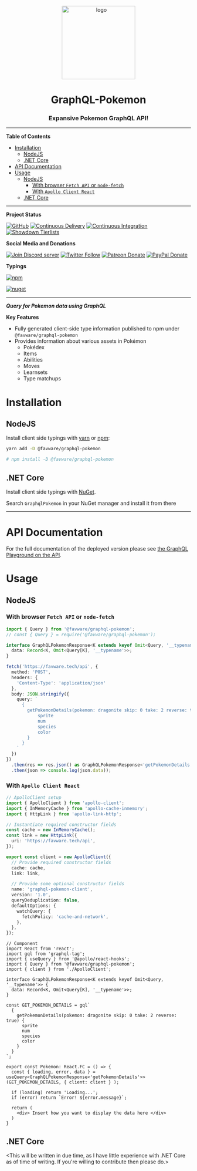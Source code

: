 <div align="center">
  <p>
  <a href="https://favware.tech/api"><img style="height: 200px" src="https://storage.googleapis.com/data-sunlight-146313.appspot.com/website-project-icons/favware-graphql.png" height="200" alt="logo"/></a>
  </p>

  <p>
<h1> GraphQL-Pokemon </h1>
<h3> Expansive Pokemon GraphQL API!</h3>
  </p>

</div>

---

**Table of Contents**

- [Installation](#installation)
  * [NodeJS](#nodejs)
  * [.NET Core](#net-core)
- [API Documentation](#api-documentation)
- [Usage](#usage)
  * [NodeJS](#nodejs-1)
    + [With browser `Fetch API` or `node-fetch`](#with-browser--fetch-api--or--node-fetch-)
    + [With `Apollo Client React`](#with--apollo-client-react-)
  * [.NET Core](#net-core-1)

---

**Project Status**

[![GitHub](https://img.shields.io/github/license/favware/graphql-pokemon?logo=github&style=flat-square)](https://github.com/favware/graphql-pokemon/blob/master/LICENSE.md)
[![Continuous Delivery](https://github.com/favware/graphql-pokemon/workflows/Continuous%20Delivery/badge.svg)](https://github.com/favware/graphql-pokemon/actions?query=workflow%3A"Continuous+Delivery")
[![Continuous Integration](https://github.com/favware/graphql-pokemon/workflows/Continuous%20Integration/badge.svg)](https://github.com/favware/graphql-pokemon/actions?query=workflow%3A"Continuous+Integration")
[![Showdown Tierlists](https://github.com/favware/graphql-pokemon/workflows/Update%20Showdown%20Tierlists/badge.svg)](https://github.com/favware/graphql-pokemon/actions?query=workflow%3A"Update+Showdown+Formats")

**Social Media and Donations**

[![Join Discord server](https://img.shields.io/discord/512303595966824458?color=697EC4&label=Join%20Discord%20Server&logo=discord&logoColor=FDFEFE&style=flat-square)](https://favware.tech/redirect/server)
[![Twitter Follow](https://img.shields.io/twitter/follow/favna_?label=Follow%20@Favna_&logo=twitter&colorB=1DA1F2&style=flat-square)](https://twitter.com/Favna_/follow)
[![Patreon Donate](https://img.shields.io/badge/patreon-donate-brightgreen.svg?label=Donate%20with%20Patreon&logo=patreon&colorB=F96854&style=flat-square&link=https://www.patreon.com/bePatron?u=9336537)](https://www.patreon.com/bePatron?u=9336537)
[![PayPal Donate](https://img.shields.io/badge/paypal-donate-brightgreen.svg?label=Donate%20with%20Paypal&logo=paypal&colorB=00457C&style=flat-square&link=https://www.paypal.com/cgi-bin/webscr?cmd=_s-xclick&hosted_button_id=XMAYCF9SDHZ34)](https://www.patreon.com/bePatron?u=9336537)

**Typings**

[![npm](https://img.shields.io/npm/v/@favware/graphql-pokemon?color=crimson&label=TypeScript%20version&logo=npm&style=flat-square)](https://www.npmjs.com/package/@favware/graphql-pokemon)

[![nuget](https://img.shields.io/nuget/v/Favware.Graphqlpokemon?color=blue&label=.NET%20Core%20version&logo=nuget&style=flat-square)](https://www.nuget.org/packages/Favware.Graphqlpokemon/)

---

**_Query for Pokemon data using GraphQL_**

**Key Features**

- Fully generated client-side type information published to npm under `@favware/graphql-pokemon`
- Provides information about various assets in Pokémon
  - Pokédex
  - Items
  - Abilities
  - Moves
  - Learnsets
  - Type matchups

# Installation

## NodeJS

Install client side typings with [yarn](https://yarnpkg.com) or [npm](https://www.npmjs.com/):

```sh
yarn add -D @favware/graphql-pokemon

# npm install -D @favware/graphql-pokemon
```

## .NET Core

Install client side typings with [NuGet](https://www.nuget.org/).

Search `GraphqlPokemon` in your NuGet manager and install it from there

---

# API Documentation

For the full documentation of the deployed version please see [the GraphQL Playground on the API](https://favware.tech/api?ngsw-bypass=true).

# Usage

## NodeJS

### With browser `Fetch API` or `node-fetch`

```ts
import { Query } from '@favware/graphql-pokemon';
// const { Query } = require('@favware/graphql-pokemon');

interface GraphQLPokemonResponse<K extends keyof Omit<Query, '__typename'>> {
  data: Record<K, Omit<Query[K], '__typename'>>;
}

fetch('https://favware.tech/api', {
  method: 'POST',
  headers: {
    'Content-Type': 'application/json'
  },
  body: JSON.stringify({
    query: `
      {
        getPokemonDetails(pokemon: dragonite skip: 0 take: 2 reverse: true) {
            sprite
            num
            species
            color
        }
      }
    `
  })
})
  .then(res => res.json() as GraphQLPokemonResponse<'getPokemonDetails'>)
  .then(json => console.log(json.data));
```

### With `Apollo Client React`

```ts
// ApolloClient setup
import { ApolloClient } from 'apollo-client';
import { InMemoryCache } from 'apollo-cache-inmemory';
import { HttpLink } from 'apollo-link-http';

// Instantiate required constructor fields
const cache = new InMemoryCache();
const link = new HttpLink({
  uri: 'https://favware.tech/api',
});

export const client = new ApolloClient({
  // Provide required constructor fields
  cache: cache,
  link: link,

  // Provide some optional constructor fields
  name: 'graphql-pokemon-client',
  version: '1.0',
  queryDeduplication: false,
  defaultOptions: {
    watchQuery: {
      fetchPolicy: 'cache-and-network',
    },
  },
});
```
```tsx
// Component
import React from 'react';
import gql from 'graphql-tag';
import { useQuery } from '@apollo/react-hooks';
import { Query } from '@favware/graphql-pokemon';
import { client } from './ApolloClient';

interface GraphQLPokemonResponse<K extends keyof Omit<Query, '__typename'>> {
  data: Record<K, Omit<Query[K], '__typename'>>;
}

const GET_POKEMON_DETAILS = gql`
  {
    getPokemonDetails(pokemon: dragonite skip: 0 take: 2 reverse: true) {
      sprite
      num
      species
      color
    }
  }
`;

export const Pokemon: React.FC = () => {
  const { loading, error, data } = useQuery<GraphQLPokemonResponse<'getPokemonDetails'>>(GET_POKEMON_DETAILS, { client: client } );

  if (loading) return 'Loading...';
  if (error) return `Error! ${error.message}`;
  
  return (
    <div> Insert how you want to display the data here </div>
  )
}
```

## .NET Core

\<This will be written in due time, as I have little experience with .NET Core as of time of writing. If you're willing to contribute then please do.>